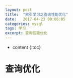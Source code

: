 ```yaml
---
layout: post
title:  "索引学习之查询性能优化"
date:   2017-04-23 00:06:05
categories: mysql
tags: 学习
excerpt: 查询性能优化
---
```



* content
{:toc}



# 查询优化

